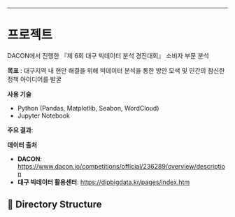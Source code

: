 <hr/>

# 프로젝트

DACON에서 진행한 『제 6회 대구 빅데이터 분석 경진대회』 소비자 부문 분석

**목표** : 대구지역 내 현안 해결을 위해 빅데이터 분석을 통한 방안 모색 및 민간의 참신한 정책 아이디어를 발굴

**사용 기술**
- Python (Pandas, Matplotlib, Seabon, WordCloud)
- Jupyter Notebook

**주요 결과**:
 
**데이터 출처**
- **DACON**: https://www.dacon.io/competitions/official/236289/overview/description
- **대구 빅데이터 활용센터**: https://dipbigdata.kr/pages/index.htm

## 📂 Directory Structure

